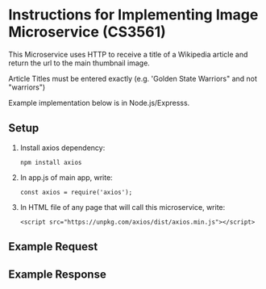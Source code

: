 # Instructions for Implementing Image Microservice (CS3561)
This Microservice uses HTTP to receive a title of a Wikipedia article and return the url to the main thumbnail image.

Article Titles must be entered exactly (e.g. 'Golden State Warriors" and not "warriors")

Example implementation below is in Node.js/Expresss.

## Setup
1. Install axios dependency:
   ```
   npm install axios
   ```
2. In app.js of main app, write:
   ```
   const axios = require('axios');
   ```
3. In HTML file of any page that will call this microservice, write:
   ```
   <script src="https://unpkg.com/axios/dist/axios.min.js"></script>
   ```


## Example Request



## Example Response


